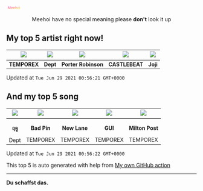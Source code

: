 [![Meehoi Logo](https://github.com/beam41/beam41/raw/master/mh.svg)](http://my.meehoi.me/)
<p align="center">Meehoi have no special meaning please <b>don't</b> look it up</p>

## My top 5 artist right now!
<!-- table start -->
|<img src="https://i.scdn.co/image/ab6761610000f178b92dcb3d365b9860bf0859dd">|<img src="https://i.scdn.co/image/617a9da2d7e4cdf3c83fa6f676975e1443064f14">|<img src="https://i.scdn.co/image/ab6761610000f1781804f56bdcb9322c5f3f8f21">|<img src="https://i.scdn.co/image/95e36577564d7cb661d52279ada3e01a326e1f8e">|<img src="https://i.scdn.co/image/50c504c91a2ccd2b5f39837e6261463267b858a2">|
| :---: | :---: | :---: | :---: | :---: |
|<b>TEMPOREX</b>|<b>Dept</b>|<b>Porter Robinson</b>|<b>CASTLEBEAT</b>|<b>Joji</b>|

Updated at `Tue Jun 29 2021 00:56:21 GMT+0000`
<!-- table end -->

## And my top 5 song
<!-- table song start -->
|<img src="https://i.scdn.co/image/ab67616d00001e027cb744b7588fdcf838407c50">|<img src="https://i.scdn.co/image/ab67616d00001e0248fd6cc2c48544ee665c6ea2">|<img src="https://i.scdn.co/image/ab67616d00001e0248fd6cc2c48544ee665c6ea2">|<img src="https://i.scdn.co/image/ab67616d00001e0248fd6cc2c48544ee665c6ea2">|<img src="https://i.scdn.co/image/ab67616d00001e0248fd6cc2c48544ee665c6ea2">|
| :---: | :---: | :---: | :---: | :---: |
|<p><b>ฤดู</b></p> Dept|<p><b>Bad Pin</b></p> TEMPOREX|<p><b>New Lane</b></p> TEMPOREX|<p><b>GUI</b></p> TEMPOREX|<p><b>Milton Post</b></p> TEMPOREX|

Updated at `Tue Jun 29 2021 00:56:22 GMT+0000`
<!-- table song end -->

This top 5 is auto generated with help from [My own GitHub action](https://github.com/beam41/spotify-listening)

---

**Du schaffst das.**